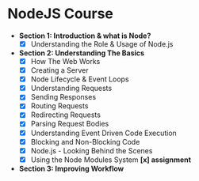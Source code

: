 # NodeJS Course

- **Section 1: Introduction & what is Node?**
  - [x] Understanding the Role & Usage of Node.js
- **Section 2: Understanding The Basics**
  - [x] How The Web Works
  - [x] Creating a Server
  - [x] Node Lifecycle & Event Loops
  - [x] Understanding Requests
  - [x] Sending Responses
  - [x] Routing Requests
  - [x] Redirecting Requests
  - [x] Parsing Request Bodies
  - [x] Understanding Event Driven Code Execution
  - [x] Blocking and Non-Blocking Code
  - [x] Node.js - Looking Behind the Scenes
  - [x] Using the Node Modules System
        **[x] assignment**
- **Section 3: Improving Workflow**
